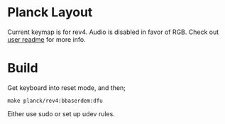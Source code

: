 # Planck Layout

Current keymap is for rev4.
Audio is disabled in favor of RGB.
Check out [user readme](../../../../users/bbaserdem/README.md) for more info.

# Build

Get keyboard into reset mode, and then;

```
make planck/rev4:bbaserdem:dfu
```

Either use sudo or set up udev rules.
